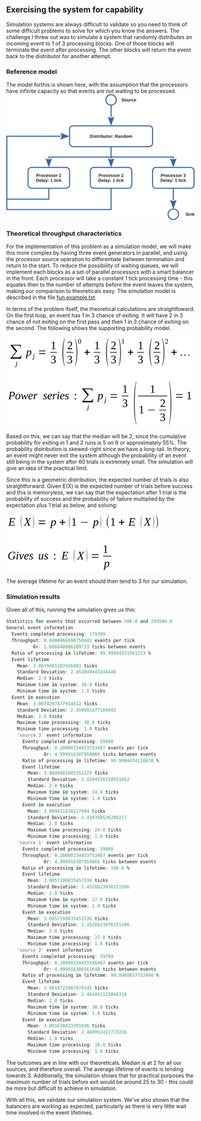 ## Exercising the system for capability
Simulation systems are always difficult to validate so you need to think of some difficult problems to solve for which you know the answers. The challenge I threw out was to simulate a system that randomly distributes an incoming event to 1 of 3 processing blocks. One of those blocks will terminate the event after processing. The other blocks will return the event back to the distributor for another attempt.

###  Reference model
The model forthis is shown here, with the assumption that the processors have infinite capacity so that events are not waiting to be processed.
![alt text](https://github.com/BandedHawk/system-simulator/blob/master/src/main/doc/images/fun-throughput-simulation.png "Example model")

### Theoretical throughput characteristics
For the implementation of this problem as a simulation model, we will make this more complex by having three event generators in parallel, and using the processor source operation to differentiate between termination and return to the start. To reduce the possibility of waiting queues, we will implement each blocks as a set of parallel processors with a smart balancer in the front. Each processor will take a constant 1 tick processing time - this equates then to the number of attempts before the event leaves the system, making our comparison to theoreticals easy. The simulation model is described in the file [fun.example.txt](https://github.com/BandedHawk/system-simulator/blob/master/src/test/data/fun.example.txt).

In terms of the problem itself, the theoretical calculations are straightfoward. On the first loop, an event has 1 in 3 chance of exiting. It will have 2 in 3 chance of not exiting on the first pass and then 1 in 3 chance of exiting on the second. The following shows the supporting probability model.

![alt text](https://github.com/BandedHawk/system-simulator/blob/master/src/main/doc/images/probability-simulation.png "Probability calculations")

Based on this, we can say that the median will be 2, since the cumulative probability for exiting in 1 and 2 runs is 5 on 9 or approximately 55%. The probability distribution is skewed-right since we have a long-tail. In theory, an event might never exit the system although the probability of an event still being in the system after 60 trials is extremely small. The simulation will give an idea of the practical limit.

Since this is a geometric distribution, the expected number of trials is also straightforward. Given E(X) is the expected number of trials before success and this is memoryless, we can say that the expectation after 1 trial is the probability of success and the probability of failure multiplied by the expectation plus 1 trial as below, and solving:

![alt text](https://github.com/BandedHawk/system-simulator/blob/master/src/main/doc/images/expectation-probability.png "Expectation calculation")

The average lifetime for an event should then tend to 3 for our simulation.
### Simulation results
Given all of this, running the simulation gives us this:
```R
Statistics for events that occurred between 500.0 and 299500.0
General event information
  Events completed processing: 179399
  Throughput: 0.6000066890750682 events per tick
          Or: 1.666648086109733 ticks between events
  Ratio of processing in lifetime: 99.99944331561233 %
  Event lifetime
    Mean: 3.0039465102926983 ticks
    Standard Deviation: 2.451049443244448
    Median: 2.0 ticks
    Maximum time in system: 30.0 ticks
    Minimum time in system: 1.0 ticks
  Event in execution
    Mean: 3.0039297877914612 ticks
    Standard Deviation: 2.450991477104942
    Median: 2.0 ticks
    Maximum time processing: 30.0 ticks
    Minimum time processing: 1.0 ticks
    'source 3' event information
      Events completed processing: 59800
      Throughput: 0.20000334453753407 events per tick
              Or: 4.999916387959866 ticks between events
      Ratio of processing in lifetime: 99.9994434116638 %
      Event lifetime
        Mean: 3.0044481605351225 ticks
        Standard Deviation: 2.4394156310551662
        Median: 2.0 ticks
        Maximum time in system: 24.0 ticks
        Minimum time in system: 1.0 ticks
      Event in execution
        Mean: 3.004431438127094 ticks
        Standard Deviation: 2.439350536200217
        Median: 2.0 ticks
        Maximum time processing: 24.0 ticks
        Minimum time processing: 1.0 ticks
    'source 1' event information
      Events completed processing: 59800
      Throughput: 0.20000334453753407 events per tick
              Or: 4.999916387959866 ticks between events
      Ratio of processing in lifetime: 100.0 %
      Event lifetime
        Mean: 3.0057190635451536 ticks
        Standard Deviation: 2.4526623976151396
        Median: 2.0 ticks
        Maximum time in system: 27.0 ticks
        Minimum time in system: 1.0 ticks
      Event in execution
        Mean: 3.0057190635451536 ticks
        Standard Deviation: 2.4526623976151396
        Median: 2.0 ticks
        Maximum time processing: 27.0 ticks
        Minimum time processing: 1.0 ticks
    'source 2' event information
      Events completed processing: 59799
      Throughput: 0.20000334459346467 events per tick
              Or: 4.999916386561648 ticks between events
      Ratio of processing in lifetime: 99.9988857752498 %
      Event lifetime
        Mean: 3.0016722687670345 ticks
        Standard Deviation: 2.461061122044318
        Median: 2.0 ticks
        Maximum time in system: 30.0 ticks
        Minimum time in system: 1.0 ticks
      Event in execution
        Mean: 3.001638823391696 ticks
        Standard Deviation: 2.460952421772226
        Median: 2.0 ticks
        Maximum time processing: 30.0 ticks
        Minimum time processing: 1.0 ticks

```
The outcomes are in line with our theoreticals. Median is at 2 for all our sources, and therefore overall. The average lifetime of events is tending towards 3. Additionally, the simulation shows that for practical purposes the maximum number of trials before exit would be around 25 to 30 - this could be more but difficult to achieve in simulation.

With all this, we validate our simulation system. We've also shown that the balancers are working as expected, particularly as there is very little wait time involved in the event lifetimes.